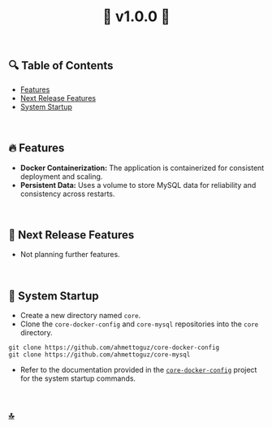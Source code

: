 <h1 id="top" align="center">🚢 v1.0.0 🚢</h1> 

<br>

## 🔍 Table of Contents

- [Features](#features)
- [Next Release Features](#next-release-features)
- [System Startup](#system-startup)

<br/>

<h2 id="features">🔥 Features</h2>

+ **Docker Containerization:** The application is containerized for consistent deployment and scaling.
+ **Persistent Data:** Uses a volume to store MySQL data for reliability and consistency across restarts.

<br/>

<h2 id="next-release-features">🚧 Next Release Features</h2>

- Not planning further features.

<br/>

<h2 id="system-startup">🚀 System Startup</h2> 

* Create a new directory named `core`.
* Clone the `core-docker-config` and `core-mysql` repositories into the `core` directory.
```
git clone https://github.com/ahmettoguz/core-docker-config
git clone https://github.com/ahmettoguz/core-mysql
```
* Refer to the documentation provided in the [`core-docker-config`](https://github.com/ahmettoguz/core-docker-config) project for the system startup commands.

<br/>

### [🔝](#top)